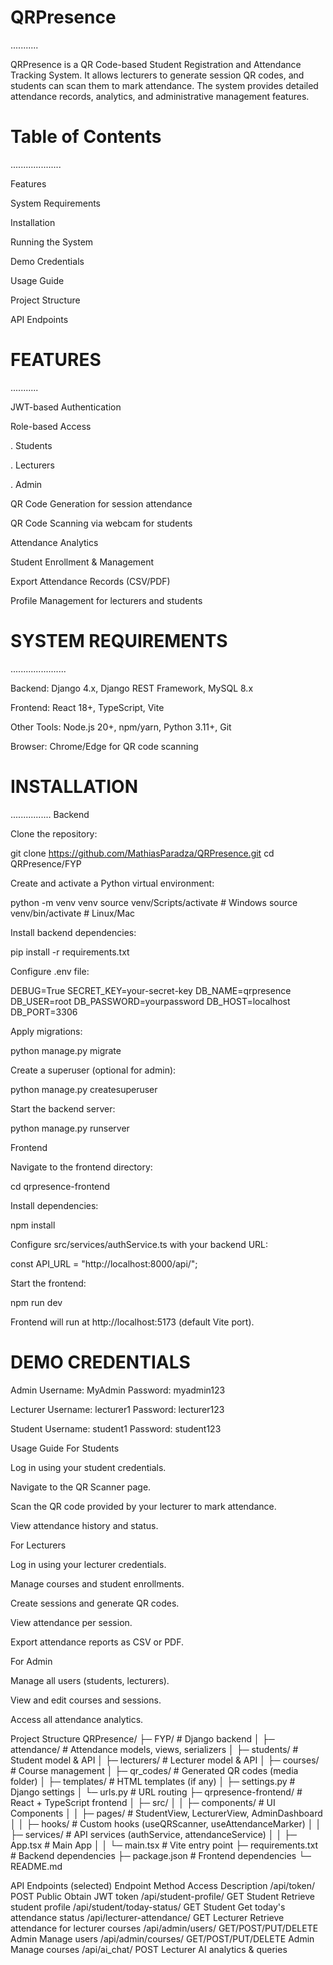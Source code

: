 # QRPresence
...........

QRPresence is a QR Code-based Student Registration and Attendance Tracking System. It allows lecturers to generate session QR codes, and students can scan them to mark attendance. The system provides detailed attendance records, analytics, and administrative management features.

# Table of Contents
....................

Features

System Requirements

Installation

Running the System

Demo Credentials

Usage Guide

Project Structure

API Endpoints

# FEATURES
...........

JWT-based Authentication

Role-based Access

  . Students

  . Lecturers

  . Admin

QR Code Generation for session attendance

QR Code Scanning via webcam for students

Attendance Analytics

Student Enrollment & Management

Export Attendance Records (CSV/PDF)

Profile Management for lecturers and students

# SYSTEM REQUIREMENTS
......................

Backend: Django 4.x, Django REST Framework, MySQL 8.x

Frontend: React 18+, TypeScript, Vite

Other Tools: Node.js 20+, npm/yarn, Python 3.11+, Git

Browser: Chrome/Edge for QR code scanning

# INSTALLATION
................
Backend

Clone the repository:

git clone https://github.com/MathiasParadza/QRPresence.git
cd QRPresence/FYP


Create and activate a Python virtual environment:

python -m venv venv
source venv/Scripts/activate   # Windows
source venv/bin/activate       # Linux/Mac


Install backend dependencies:

pip install -r requirements.txt


Configure .env file:

DEBUG=True
SECRET_KEY=your-secret-key
DB_NAME=qrpresence
DB_USER=root
DB_PASSWORD=yourpassword
DB_HOST=localhost
DB_PORT=3306


Apply migrations:

python manage.py migrate


Create a superuser (optional for admin):

python manage.py createsuperuser


Start the backend server:

python manage.py runserver

Frontend

Navigate to the frontend directory:

cd qrpresence-frontend


Install dependencies:

npm install


Configure src/services/authService.ts with your backend URL:

const API_URL = "http://localhost:8000/api/";


Start the frontend:

npm run dev


Frontend will run at http://localhost:5173 (default Vite port).

# DEMO CREDENTIALS 
Admin
Username: MyAdmin
Password: myadmin123

Lecturer
Username: lecturer1
Password: lecturer123

Student
Username: student1
Password: student123

Usage Guide
For Students

Log in using your student credentials.

Navigate to the QR Scanner page.

Scan the QR code provided by your lecturer to mark attendance.

View attendance history and status.

For Lecturers

Log in using your lecturer credentials.

Manage courses and student enrollments.

Create sessions and generate QR codes.

View attendance per session.

Export attendance reports as CSV or PDF.

For Admin

Manage all users (students, lecturers).

View and edit courses and sessions.

Access all attendance analytics.

Project Structure
QRPresence/
├─ FYP/                      # Django backend
│  ├─ attendance/             # Attendance models, views, serializers
│  ├─ students/               # Student model & API
│  ├─ lecturers/              # Lecturer model & API
│  ├─ courses/                # Course management
│  ├─ qr_codes/               # Generated QR codes (media folder)
│  ├─ templates/              # HTML templates (if any)
│  ├─ settings.py             # Django settings
│  └─ urls.py                 # URL routing
├─ qrpresence-frontend/       # React + TypeScript frontend
│  ├─ src/
│  │  ├─ components/          # UI Components
│  │  ├─ pages/               # StudentView, LecturerView, AdminDashboard
│  │  ├─ hooks/               # Custom hooks (useQRScanner, useAttendanceMarker)
│  │  ├─ services/            # API services (authService, attendanceService)
│  │  ├─ App.tsx              # Main App
│  │  └─ main.tsx             # Vite entry point
├─ requirements.txt           # Backend dependencies
├─ package.json               # Frontend dependencies
└─ README.md

API Endpoints (selected)
Endpoint	Method	Access	Description
/api/token/	POST	Public	Obtain JWT token
/api/student-profile/	GET	Student	Retrieve student profile
/api/student/today-status/	GET	Student	Get today's attendance status
/api/lecturer-attendance/	GET	Lecturer	Retrieve attendance for lecturer courses
/api/admin/users/	GET/POST/PUT/DELETE	Admin	Manage users
/api/admin/courses/	GET/POST/PUT/DELETE	Admin	Manage courses
/api/ai_chat/	POST	Lecturer	AI analytics & queries
